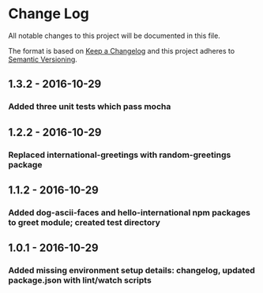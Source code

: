 # Change Log
All notable changes to this project will be documented in this file.

The format is based on [Keep a Changelog](http://keepachangelog.com/) 
and this project adheres to [Semantic Versioning](http://semver.org/).

## 1.3.2 - 2016-10-29
### Added three unit tests which pass mocha

## 1.2.2 - 2016-10-29
### Replaced international-greetings with random-greetings package

## 1.1.2 - 2016-10-29
### Added dog-ascii-faces and hello-international npm packages to greet module; created test directory

## 1.0.1 - 2016-10-29
### Added missing environment setup details: changelog, updated package.json with lint/watch scripts